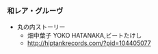 
### 和レア・グルーヴ
- 丸の内ストーリー
  - 畑中葉子 YOKO HATANAKA,ビートたけし 
  - http://hiptankrecords.com/?pid=104405077